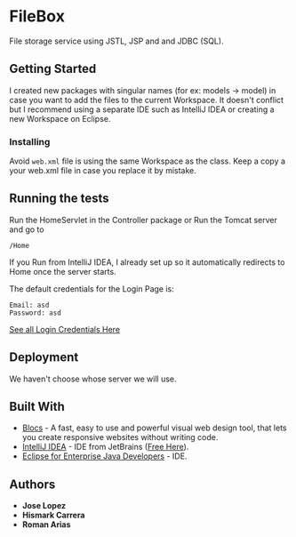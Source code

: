 # FileBox

File storage service using JSTL, JSP and and JDBC (SQL).

## Getting Started

I created new packages with singular names (for ex: models -> model) in case you want to add the files to the current Workspace. It doesn't conflict but I recommend using a separate IDE such as IntelliJ IDEA or creating a new Workspace on Eclipse.

### Installing

Avoid ```web.xml``` file is using the same Workspace as the class. Keep a copy a your web.xml file in case you replace it by mistake.

## Running the tests

Run the HomeServlet in the Controller package or Run the Tomcat server and go to

```
/Home
```

If you Run from IntelliJ IDEA, I already set up so it automatically redirects to Home once the server starts.

The default credentials for the Login Page is:

```
Email: asd
Password: asd
```

[See all Login Credentials Here](http://cs3.calstatela.edu:8080/cs3220stu115/lab7/query.jsp?sql=select+username%2C+password+from+users&query=Execute+Query)

## Deployment

We haven't choose whose server we will use.

## Built With

* [Blocs](https://blocsapp.com) - A fast, easy to use and powerful visual web design tool, that lets you create responsive websites without writing code.
* [IntelliJ IDEA](https://www.jetbrains.com/idea/) - IDE from JetBrains ([Free Here](https://www.jetbrains.com/student/)).
* [Eclipse for Enterprise Java Developers](https://www.eclipse.org/downloads/packages/release/kepler/sr2/eclipse-ide-java-ee-developers) - IDE.

## Authors

* **Jose Lopez**
* **Hismark Carrera**
* **Roman Arias**